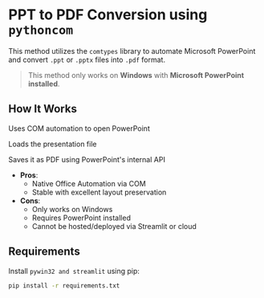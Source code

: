 # PPT to PDF Conversion using `pythoncom`

This method utilizes the `comtypes` library to automate Microsoft PowerPoint and convert `.ppt` or `.pptx` files into `.pdf` format.

>  This method only works on **Windows** with **Microsoft PowerPoint installed**.

##  How It Works

Uses COM automation to open PowerPoint

Loads the presentation file

Saves it as PDF using PowerPoint's internal API

- **Pros**:
  - Native Office Automation via COM
  - Stable with excellent layout preservation
- **Cons**:
  - Only works on Windows
  - Requires PowerPoint installed
  - Cannot be hosted/deployed via Streamlit or cloud
    
##  Requirements

Install `pywin32 and streamlit` using pip:

```bash
pip install -r requirements.txt

